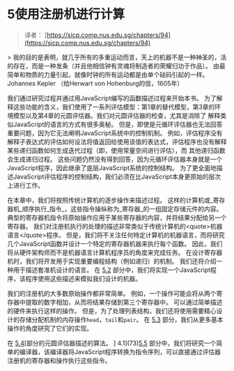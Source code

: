 # 5使用注册机进行计算

> 译者： [https://sicp.comp.nus.edu.sg/chapters/94](https://sicp.comp.nus.edu.sg/chapters/94)

 <chapter>> 我的目的是表明，就几乎所有的多重运动而言，天上的机器不是一种神圣的，活的存在，而是一种发条（并且他相信钟有灵魂将制造者的荣耀归功于作品）。 由最简单和物质的力量引起，就像时钟的所有运动都是由单个砝码引起的一样。Johannes Kepler （给Herwart von Hohenburg的信，1605年）

<chaptercontent></chaptercontent>

我们通过研究过程并通过用JavaScript编写的函数描述过程来开始本书。 为了解释这些功能的含义，我们使用了一系列评估模型：第1章的替代模型，第3章的环境模型以及第4章的元圆评估器。我们对元圆评估器的检查，尤其是消除了 解释类似JavaScript的语言的方式有很多奥秘。 但是，即使是元循环评估器也无法回答重要问题，因为它无法阐明JavaScript系统中的控制机制。 例如，评估程序没有解释子表达式的评估如何设法将值返回给使用该值的表达式，评估程序也没有解释某些递归函数如何生成迭代过程（即，使用常量空间进行评估），而 其他递归函数会生成递归过程。 这些问题仍然没有得到回答，因为元循环评估器本身就是一个JavaScript程序，因此继承了底层JavaScript系统的控制结构。 为了更全面地描述JavaScript评估程序的控制结构，我们必须在比JavaScript本身更原始的层次上进行工作。

在本章中，我们将按照传统计算机的逐步操作来描述过程。 这样的计算机或_寄存器机_顺序执行_指令_，这些指令操纵称为_寄存器_的一组固定存储元件的内容。 典型的寄存器机指令将原始操作应用于某些寄存器的内容，并将结果分配给另一个寄存器。 我们对注册机执行的处理的描述非常类似于传统计算机的&lt;quote&gt;机器语言&lt;/quote&gt;程序。 但是，我们将不关注任何特定计算机的机器语言，而将研究几个JavaScript函数并设计一个特定的寄存器机器来执行每个函数。 因此，我们将从硬件架构师而不是机器语言计算机程序员的角度来完成任务。 在设计寄存器机时，我们将开发用于实现重要编程结构（例如递归）的机制。 我们还将介绍一种用于描述套准机设计的语言。 在 [5.2](101) 部分中，我们将实现一个JavaScript程序，该程序使用这些描述来模拟我们设计的机器。

我们的注册机的大多数原始操作都非常简单。 例如，一个操作可能会将从两个寄存器中提取的数字相加，从而将结果存储到第三个寄存器中。 可以通过简单描述的硬件来执行这样的操作。 但是，为了处理列表结构，我们还将使用需要精心设计的存储分配机制的内存操作`head`，`tail`和`pair`。 在 [5.3](106) 部分，我们从更多基本操作的角度研究了它们的实现。

在 [5.4](109)[部分的元圆评估器描述的算法。 ] 4.1](73)[5.5](114) 部分中，我们将研究一个简单的编译器，该编译器将JavaScript程序转换为指令序列，可以直接通过评估器注册机的寄存器和操作执行这些指令。

<chaptercontent></chaptercontent></chapter>